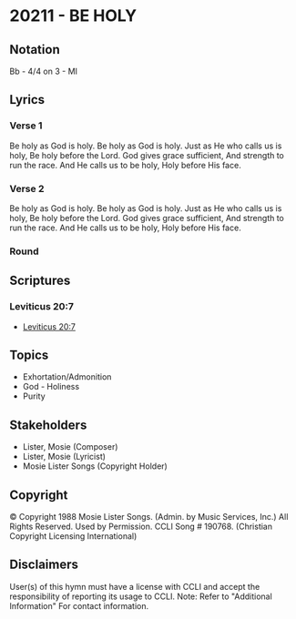 # 20211 - BE HOLY

## Notation

Bb - 4/4 on 3 - MI

## Lyrics

### Verse 1

Be holy as God is holy. Be holy as God is holy. Just as He who calls us is holy, Be holy before the Lord. God gives grace sufficient, And strength to run the race.  And He calls us to be holy, Holy before His face.

### Verse 2

Be holy as God is holy. Be holy as God is holy. Just as He who calls us is holy, Be holy before the Lord. God gives grace sufficient, And strength to run the race.  And He calls us to be holy, Holy before His face. 

### Round




## Scriptures

### Leviticus 20:7

- [Leviticus 20:7](https://www.biblegateway.com/passage/?search=Leviticus%2020%3A7)


## Topics

- Exhortation/Admonition
- God - Holiness
- Purity

## Stakeholders

- Lister, Mosie (Composer)
- Lister, Mosie (Lyricist)
- Mosie Lister Songs (Copyright Holder)

## Copyright

© Copyright 1988 Mosie Lister Songs. (Admin. by Music Services, Inc.) All Rights Reserved. Used by Permission. CCLI Song # 190768.
(Christian Copyright Licensing International)

## Disclaimers

User(s) of this hymn must have a license with CCLI and accept the responsibility of reporting its usage to CCLI.
Note: Refer to "Additional Information" For contact information.

